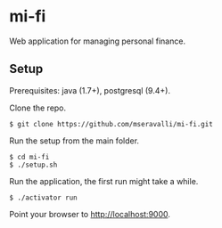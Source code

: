 # mi-fi
Web application for managing personal finance.

## Setup
Prerequisites: java (1.7+), postgresql (9.4+).

Clone the repo.
```
$ git clone https://github.com/mseravalli/mi-fi.git
```

Run the setup from the main folder.
```
$ cd mi-fi
$ ./setup.sh
```

Run the application, the first run might take a while.
```
$ ./activator run
```

Point your browser to [http://localhost:9000](http://localhost:9000).
